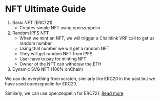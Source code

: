 # NFT Ultimate Guide

1. Basic NFT (ERC721)
   - Creates simple NFT using openzeppelin
2. Random IPFS NFT
   - When we mint an NFT, we will trigger a Chainlink VRF call to get us random number
   - Using that number we will get a random NFT
   - They will get random NFT from IPFS
   - User have to pay for minting NFT
   - Owner of the NFT can withdraw the ETH
3. Dynamic SVG NFT (100% onChain)

We can do everything from scratch, similarly like ERC20 in the past but we have used openzeppelin for ERC20.

Similarly, we can use openzeppelin for ERC721.
[Read more](https://docs.openzeppelin.com/contracts/4.x/erc721)
